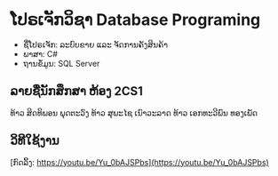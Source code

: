 # ໂປຣເຈັກວິຊາ Database Programing

 - ຊື່ໂປຣເຈັກ: ລະບົບຂາຍ ແລະ ຈັດການຄັງສິນຄ້າ
 - ພາສາ: C#
 - ຖານຂໍ້ມູນ: SQL Server

## ລາຍຊື່ນັກສຶກສາ ຫ້ອງ 2CS1

ທ້າວ ສິດທິພອນ ພຸດຕະວົງ 
ທ້າວ ສຸພະໄຊ ເນົາວະລາດ 
ທ້າວ ເອກທະວີພົນ ທອງເພັດ




## ວິທີໃຊ້ງານ

 [ກົດລິ້ງ: https://youtu.be/Yu_0bAJSPbs](https://youtu.be/Yu_0bAJSPbs)



